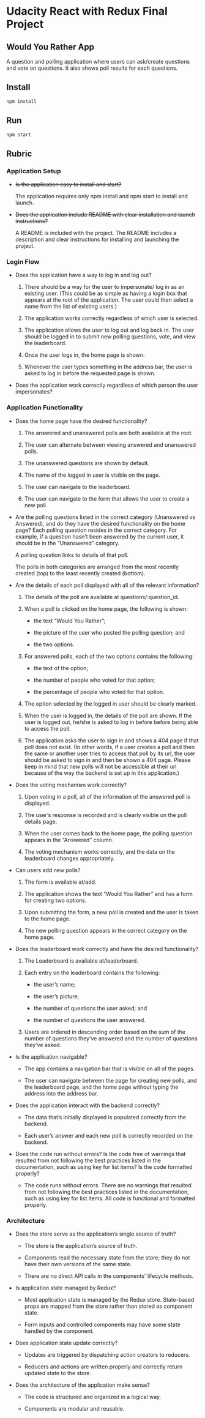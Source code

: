# Udacity React with Redux Final Project

## Would You Rather App

A question and polling application where users can ask/create questions and vote on questions. It also shows poll results for each questions.

## Install

```bash
npm install
```

## Run

```bash
npm start
```

## Rubric

### Application Setup

- ~~Is the application easy to install and start?~~

  The application requires only npm install and npm start to install and launch.

- ~~Does the application include README with clear installation and launch instructions?~~

  A README is included with the project. The README includes a description and clear instructions for installing and launching the project.

### Login Flow

- Does the application have a way to log in and log out?

  1. There should be a way for the user to impersonate/ log in as an existing user. (This could be as simple as having a login box that appears at the root of the application. The user could then select a name from the list of existing users.)

  2. The application works correctly regardless of which user is selected.

  3. The application allows the user to log out and log back in. The user should be logged in to submit new polling questions, vote, and view the leaderboard.

  4. Once the user logs in, the home page is shown.

  5. Whenever the user types something in the address bar, the user is asked to log in before the requested page is shown.

- Does the application work correctly regardless of which person the user impersonates?

### Application Functionality

- Does the home page have the desired functionality?

  1. The answered and unanswered polls are both available at the root.

  2. The user can alternate between viewing answered and unanswered polls.

  3. The unanswered questions are shown by default.

  4. The name of the logged in user is visible on the page.

  5. The user can navigate to the leaderboard.

  6. The user can navigate to the form that allows the user to create a new poll.

- Are the polling questions listed in the correct category (Unanswered vs Answered), and do they have the desired functionality on the home page?
  Each polling question resides in the correct category. For example, if a question hasn’t been answered by the current user, it should be in the “Unanswered” category.

  A polling question links to details of that poll.

  The polls in both categories are arranged from the most recently created (top) to the least recently created (bottom).

- Are the details of each poll displayed with all of the relevant information?

  1. The details of the poll are available at questions/:question_id.

  2. When a poll is clicked on the home page, the following is shown:

     - the text “Would You Rather”;

     - the picture of the user who posted the polling question; and

     - the two options.

  3. For answered polls, each of the two options contains the following:

     - the text of the option;

     - the number of people who voted for that option;

     - the percentage of people who voted for that option.

  4. The option selected by the logged in user should be clearly marked.

  5. When the user is logged in, the details of the poll are shown. If the user is logged out, he/she is asked to log in before before being able to access the poll.

  6. The application asks the user to sign in and shows a 404 page if that poll does not exist. (In other words, if a user creates a poll and then the same or another user tries to access that poll by its url, the user should be asked to sign in and then be shown a 404 page. Please keep in mind that new polls will not be accessible at their url because of the way the backend is set up in this application.)

- Does the voting mechanism work correctly?

  1. Upon voting in a poll, all of the information of the answered poll is displayed.

  2. The user’s response is recorded and is clearly visible on the poll details page.

  3. When the user comes back to the home page, the polling question appears in the “Answered” column.

  4. The voting mechanism works correctly, and the data on the leaderboard changes appropriately.

- Can users add new polls?

  1. The form is available at/add.

  2. The application shows the text “Would You Rather” and has a form for creating two options.

  3. Upon submitting the form, a new poll is created and the user is taken to the home page.

  4. The new polling question appears in the correct category on the home page.

- Does the leaderboard work correctly and have the desired functionality?

  1. The Leaderboard is available at/leaderboard.

  2. Each entry on the leaderboard contains the following:

     - the user’s name;

     - the user’s picture;

     - the number of questions the user asked; and

     - the number of questions the user answered.

  3. Users are ordered in descending order based on the sum of the number of questions they’ve answered and the number of questions they’ve asked.

- Is the application navigable?

  - The app contains a navigation bar that is visible on all of the pages.

  - The user can navigate between the page for creating new polls, and the leaderboard page, and the home page without typing the address into the address bar.

- Does the application interact with the backend correctly?

  - The data that’s initially displayed is populated correctly from the backend.

  - Each user’s answer and each new poll is correctly recorded on the backend.

- Does the code run without errors? Is the code free of warnings that resulted from not following the best practices listed in the documentation, such as using key for list items? Is the code formatted properly?

  - The code runs without errors. There are no warnings that resulted from not following the best practices listed in the documentation, such as using key for list items. All code is functional and formatted properly.

### Architecture

- Does the store serve as the application’s single source of truth?

  - The store is the application’s source of truth.

  - Components read the necessary state from the store; they do not have their own versions of the same state.

  - There are no direct API calls in the components' lifecycle methods.

- Is application state managed by Redux?

  - Most application state is managed by the Redux store. State-based props are mapped from the store rather than stored as component state.

  - Form inputs and controlled components may have some state handled by the component.

- Does application state update correctly?

  - Updates are triggered by dispatching action creators to reducers.

  - Reducers and actions are written properly and correctly return updated state to the store.

- Does the architecture of the application make sense?

  - The code is structured and organized in a logical way.

  - Components are modular and reusable.
